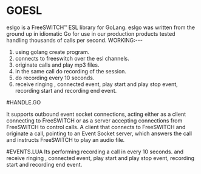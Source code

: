 # GOESL
eslgo is a FreeSWITCH™ ESL library for GoLang. eslgo was written from the ground up in idiomatic Go for use in our production products tested handling thousands of calls per second.
WORKING:---
1. using golang create program. 
2. connects to freeswitch over the esl channels. 
3. originate calls and play mp3 files. 
4. in the same call do recording of the session.
5. do recording every 10 seconds. 
6. receive ringing , connected event, play start and play stop event, recording start and recording end event.

#HANDLE.GO

It supports outbound event socket connections, acting either as a client connecting to FreeSWITCH or as a server accepting connections from FreeSWITCH to control calls.
A client that connects to FreeSWITCH and originate a call, pointing to an Event Socket server, which answers the call and instructs FreeSWITCH to play an audio file.

#EVENTS.LUA
Its performing recording a call in every 10 seconds.
and receive ringing , connected event, play start and play stop event, recording start and recording end event.
